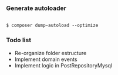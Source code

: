 ### Generate autoloader

<code>
$ composer dump-autoload --optimize
</code>


### Todo list
- Re-organize folder estructure
- Implement domain events
- Implement logic in PostRepositoryMysql

